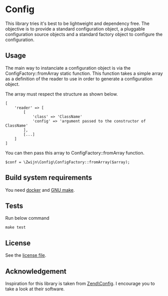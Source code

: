 # Config

This library tries it's best to be lightweight and dependency free. The objective is to provide a standard configuration object, a pluggable  configuration source objects and a standard factory object to configure the configuration.

## Usage

The main way to instanciate a configuration object is via the ConfigFactory::fromArray static function. This function takes a simple array as a definition of the reader to use in order to generate a configuration object.

The array must respect the structure as shown below.
```
[
    'reader' => [
        [
            'class' => 'ClassName'
            'config' => 'argument passed to the constructor of ClassName'
        ],
        [...]
    ]
]
```

You can then pass this array to ConfigFactory::fromArray function.
```
$conf = \Zwijn\Config\ConfigFactory::fromArray($array);
```

## Build system requirements

You need [docker](https://www.docker.com/) and [GNU make](https://www.gnu.org/software/make/manual/make.html).

## Tests

Run below command

```
make test
```

## License

See the [license file](https://github.com/nvanheuverzwijn/php-config/blob/master/LICENSE).

## Acknowledgement

Inspiration for this library is taken from [Zend\Config](https://github.com/zendframework/zend-config). I encourage you to take a look at their software.
